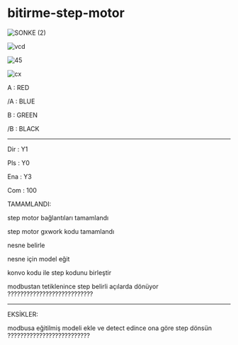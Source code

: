 # bitirme-step-motor

![SONKE (2)](https://user-images.githubusercontent.com/62421679/230768707-a8c9d352-48f3-4dae-9e5a-ceb228cf7649.png)

![vcd](https://user-images.githubusercontent.com/62421679/230768887-ad9ecf5d-c304-4980-8eb8-918b044f9cda.PNG)

![45](https://user-images.githubusercontent.com/62421679/230768890-d2171f89-57ba-404c-93ac-ec4e538eeb7f.PNG)

![cx](https://user-images.githubusercontent.com/62421679/230769070-3fa12abe-cd19-432f-b781-5303ffe9aa4a.PNG)

A  : RED

/A : BLUE

 B : GREEN
 
/B : BLACK
*************
Dir   :  Y1

Pls   :  Y0

Ena  :  Y3

Com :  100

TAMAMLANDI:

step motor bağlantıları tamamlandı

step motor gxwork kodu tamamlandı

nesne belirle

nesne için model eğit 

konvo kodu ile step kodunu birleştir

modbustan tetiklenince step belirli açılarda dönüyor ???????????????????????????
*************************************************************************************
EKSİKLER:

modbusa eğitilmiş modeli ekle ve detect edince ona göre step dönsün ??????????????????????????






